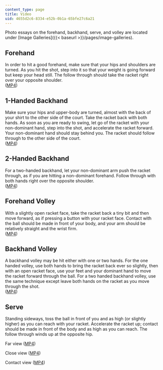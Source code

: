 ```yaml
---
content_type: page
title: Video
uid: 4655d2c6-8334-e52b-0b1a-65bfe27c6a21
---
```


Photo essays on the forehand, backhand, serve, and volley are located under [Image Galleries]({{< baseurl >}}/pages/image-galleries).

Forehand
--------

In order to hit a good forehand, make sure that your hips and shoulders are turned. As you hit the shot, step into it so that your weight is going forward but keep your head still. The follow through should take the racket right over your opposite shoulder.  
([MP4](http://www.archive.org/download/MITPE.710IAP06/ocw-pe.710-2-forehand-220k.mp4))

1-Handed Backhand
-----------------

Make sure your hips and upper-body are turned, almost with the back of your shirt to the other side of the court. Take the racket back with both hands. As soon as you are ready to swing, let go of the racket with your non-dominant hand, step into the shot, and accelerate the racket forward. Your non-dominant hand should stay behind you. The racket should follow through to the other side of the court.  
([MP4](http://www.archive.org/download/MITPE.710IAP06/ocw-pe.710-1hand_backhand-220k.mp4))

2-Handed Backhand
-----------------

For a two-handed backhand, let your non-dominant arm push the racket through, as if you are hitting a non-dominant forehand. Follow through with both hands right over the opposite shoulder.  
([MP4](http://www.archive.org/download/MITPE.710IAP06/ocw-pe.710-2-hand_backhand-220k.mp4))

Forehand Volley
---------------

With a slightly open racket face, take the racket back a tiny bit and then move forward, as if pressing a button with your racket face. Contact with the ball should be made in front of your body, and your arm should be relatively straight and the wrist firm.  
([MP4](http://www.archive.org/download/MITPE.710IAP06/ocw-pe.710-2-forehand_volley-220k.mp4))

Backhand Volley
---------------

A backhand volley may be hit either with one or two hands. For the one handed volley, use both hands to bring the racket back ever so slightly, then with an open racket face, use your feet and your dominant hand to move the racket forward through the ball. For a two handed backhand volley, use the same technique except leave both hands on the racket as you move through the shot.  
([MP4](http://www.archive.org/download/MITPE.710IAP06/ocw-pe.710-2-backhand_volley-220k.mp4))

Serve
-----

Standing sideways, toss the ball in front of you and as high (or slightly higher) as you can reach with your racket. Accelerate the racket up; contact should be made in front of the body and as high as you can reach. The follow through winds up at the opposite hip.

Far view ([MP4](http://www.archive.org/download/MITPE.710IAP06/ocw-pe.710-serve_far_view-220k.mp4))

Close view ([MP4](http://www.archive.org/download/MITPE.710IAP06/ocw-pe.710-serve_close_view-220k.mp4))

Contact view ([MP4](http://www.archive.org/download/MITPE.710IAP06/ocw-pe.710-serve_contact_view-220k.mp4))